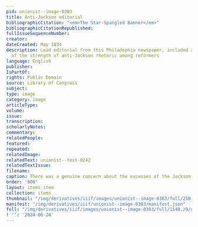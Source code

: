 ```yaml
---
pid: unionist--image-0383
title: Anti-Jackson editorial
bibliographicCitation: "<em>The Star-Spangled Banner</em>"
bibliographicCitationRepublished: 
fullIssueSequenceNumber: 
creator: 
dateCreated: May 1834
description: Lead editorial from this Philadephia newspaper, included as an example
  of the strength of anti-Jackson rhetoric among reformers
language: English
publisher: 
IsPartOf: 
rights: Public Domain
source: Library of Congress
subject: 
type: image
category: image
articleType: 
volume: 
issue: 
transcription: 
scholarlyNotes: 
commentary: 
relatedPeople: 
featured: 
repeated: 
relatedImage: 
relatedText: unionist--text-0242
relatedTextIssue: 
filename: 
caption: There was a genuine concern about the excesses of the Jackson presidency.
order: '800'
layout: items_item
collection: items
thumbnail: "/img/derivatives/iiif/images/unionist--image-0383/full/250,/0/default.jpg"
manifest: "/img/derivatives/iiif/unionist--image-0383/manifest.json"
full: "/img/derivatives/iiif/images/unionist--image-0383/full/1140,/0/default.jpg"
! '': '2024-06-24'
---
```

